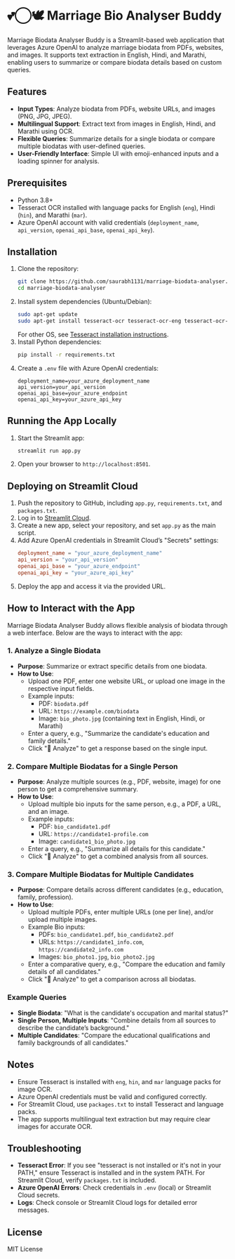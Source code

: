 # 💕⃝🕊️ Marriage Bio Analyser Buddy

Marriage Biodata Analyser Buddy is a Streamlit-based web application that leverages Azure OpenAI to analyze marriage biodata from PDFs, websites, and images. It supports text extraction in English, Hindi, and Marathi, enabling users to summarize or compare biodata details based on custom queries.

## Features
- **Input Types**: Analyze biodata from PDFs, website URLs, and images (PNG, JPG, JPEG).
- **Multilingual Support**: Extract text from images in English, Hindi, and Marathi using OCR.
- **Flexible Queries**: Summarize details for a single biodata or compare multiple biodatas with user-defined queries.
- **User-Friendly Interface**: Simple UI with emoji-enhanced inputs and a loading spinner for analysis.

## Prerequisites
- Python 3.8+
- Tesseract OCR installed with language packs for English (`eng`), Hindi (`hin`), and Marathi (`mar`).
- Azure OpenAI account with valid credentials (`deployment_name`, `api_version`, `openai_api_base`, `openai_api_key`).

## Installation
1. Clone the repository:
   ```bash
   git clone https://github.com/saurabh1131/marriage-biodata-analyser.git
   cd marriage-biodata-analyser
   ```
2. Install system dependencies (Ubuntu/Debian):
   ```bash
   sudo apt-get update
   sudo apt-get install tesseract-ocr tesseract-ocr-eng tesseract-ocr-hin tesseract-ocr-mar
   ```
   For other OS, see [Tesseract installation instructions](https://github.com/tesseract-ocr/tesseract/wiki).
3. Install Python dependencies:
   ```bash
   pip install -r requirements.txt
   ```
4. Create a `.env` file with Azure OpenAI credentials:
   ```env
   deployment_name=your_azure_deployment_name
   api_version=your_api_version
   openai_api_base=your_azure_endpoint
   openai_api_key=your_azure_api_key
   ```

## Running the App Locally
1. Start the Streamlit app:
   ```bash
   streamlit run app.py
   ```
2. Open your browser to `http://localhost:8501`.

## Deploying on Streamlit Cloud
1. Push the repository to GitHub, including `app.py`, `requirements.txt`, and `packages.txt`.
2. Log in to [Streamlit Cloud](https://share.streamlit.io/).
3. Create a new app, select your repository, and set `app.py` as the main script.
4. Add Azure OpenAI credentials in Streamlit Cloud’s "Secrets" settings:
   ```toml
   deployment_name = "your_azure_deployment_name"
   api_version = "your_api_version"
   openai_api_base = "your_azure_endpoint"
   openai_api_key = "your_azure_api_key"
   ```
5. Deploy the app and access it via the provided URL.

## How to Interact with the App
Marriage Biodata Analyser Buddy allows flexible analysis of biodata through a web interface. Below are the ways to interact with the app:

### 1. **Analyze a Single Biodata**
- **Purpose**: Summarize or extract specific details from one biodata.
- **How to Use**:
  - Upload one PDF, enter one website URL, or upload one image in the respective input fields.
  - Example inputs:
    - PDF: `biodata.pdf`
    - URL: `https://example.com/biodata`
    - Image: `bio_photo.jpg` (containing text in English, Hindi, or Marathi)
  - Enter a query, e.g., "Summarize the candidate's education and family details."
  - Click "🚀 Analyze" to get a response based on the single input.

### 2. **Compare Multiple Biodatas for a Single Person**
- **Purpose**: Analyze multiple sources (e.g., PDF, website, image) for one person to get a comprehensive summary.
- **How to Use**:
  - Upload multiple bio inputs for the same person, e.g., a PDF, a URL, and an image.
  - Example inputs:
    - PDF: `bio_candidate1.pdf`
    - URL: `https://candidate1-profile.com`
    - Image: `candidate1_bio_photo.jpg`
  - Enter a query, e.g., "Summarize all details for this candidate."
  - Click "🚀 Analyze" to get a combined analysis from all sources.

### 3. **Compare Multiple Biodatas for Multiple Candidates**
- **Purpose**: Compare details across different candidates (e.g., education, family, profession).
- **How to Use**:
  - Upload multiple PDFs, enter multiple URLs (one per line), and/or upload multiple images.
  - Example Bio inputs:
    - PDFs: `bio_candidate1.pdf`, `bio_candidate2.pdf`
    - URLs: `https://candidate1_info.com`, `https://candidate2_info.com`
    - Images: `bio_photo1.jpg`, `bio_photo2.jpg`
  - Enter a comparative query, e.g., "Compare the education and family details of all candidates."
  - Click "🚀 Analyze" to get a comparison across all biodatas.

### Example Queries
- **Single Biodata**: "What is the candidate's occupation and marital status?"
- **Single Person, Multiple Inputs**: "Combine details from all sources to describe the candidate’s background."
- **Multiple Candidates**: "Compare the educational qualifications and family backgrounds of all candidates."

## Notes
- Ensure Tesseract is installed with `eng`, `hin`, and `mar` language packs for image OCR.
- Azure OpenAI credentials must be valid and configured correctly.
- For Streamlit Cloud, use `packages.txt` to install Tesseract and language packs.
- The app supports multilingual text extraction but may require clear images for accurate OCR.

## Troubleshooting
- **Tesseract Error**: If you see "tesseract is not installed or it's not in your PATH," ensure Tesseract is installed and in the system PATH. For Streamlit Cloud, verify `packages.txt` is included.
- **Azure OpenAI Errors**: Check credentials in `.env` (local) or Streamlit Cloud secrets.
- **Logs**: Check console or Streamlit Cloud logs for detailed error messages.

## License
MIT License
